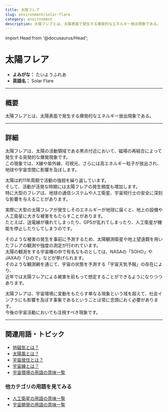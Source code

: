 ```yaml
---
title: 太陽フレア
slug: environment/solar-flare
category: environment
description: 太陽フレアとは、太陽表面で発生する爆発的なエネルギー放出現象である。
---
```


import Head from '@docusaurus/Head';

<Head>
  <script type="application/ld+json">
    {`{
      "@context": "https://schema.org",
      "@type": "DefinedTerm",
      "name": "太陽フレア",
      "inDefinedTermSet": "https://www.space-portal.org",
      "termCode": "environment/solar-flare",
      "description": "太陽フレアとは、太陽表面で発生する爆発的なエネルギー放出現象である。",
      "url": "https://www.space-portal.org/docs/environment/solar-flare"
    }`}
  </script>
</Head>

# 太陽フレア

- **よみがな：** たいようふれあ  
- **英語名：** Solar Flare  

---

## 概要

太陽フレアとは、太陽表面で発生する爆発的なエネルギー放出現象である。

---

## 詳細

太陽フレアは、太陽の活動領域である黒点付近において、磁場の再結合によって発生する突発的な爆発現象です。  
この現象では、X線や紫外線、可視光、さらには高エネルギー粒子が放出され、地球や宇宙空間に影響を及ぼします。  

太陽は約11年周期で活動の強弱を繰り返しています。  
そして、活動が活発な時期には太陽フレアの発生頻度も増加します。  
特に大型のフレアは、地球の通信システムや人工衛星、宇宙飛行士の安全に深刻な影響を与えることがあります。  

実際に大型の太陽フレアが発生しそのエネルギーが地球に届くと、地上の設備や人工衛星に大きな被害をもたらすことがあります。  
たとえば、送電線が壊れてしまったり、GPSが乱れてしまったり、人工衛星が機能を停止したりしてしまうのです。  

そのような被害の発生を事前に予測するため、太陽観測衛星や地上望遠鏡を用いたフレアの観測や強度の測定が行われています。  
太陽の観測をする宇宙機の中で有名なものとしては、NASAの「SOHO」やJAXAの「ひので」などが挙げられます。  
そのような観測網を通じて、宇宙の状態を予測する「宇宙天気予報」の存在により、  
近年では太陽フレアによる被害を前もって想定することができるようになりつつあります。  

太陽フレアは、宇宙環境に変動をもたらす単なる現象という域を超えて、社会インフラにも影響を及ぼす事象であるということは常に念頭におく必要があります。  
今後の宇宙活動においても注視すべき現象です。  

---

## 関連用語・トピック

- [地磁気とは？](/environment/geomagnetic-field)
- [太陽風とは？](/environment/solar-wind)
- [宇宙居住とは？](/environment/space-habitation)
- [宇宙線とは？](/environment/cosmic-rays)
- [宇宙環境の用語の意味一覧](/category/environment)

### 他カテゴリの用語を見てみる
- [人工衛星の用語の意味一覧](/category/satellite)
- [宇宙開発の用語の意味一覧](/category/glossary)
